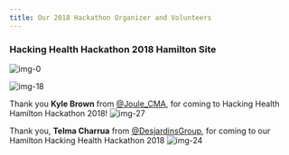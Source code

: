 ```yaml
---
title: Our 2018 Hackathon Organizer and Volunteers
---
```


### Hacking Health Hackathon 2018 Hamilton Site  

![img-0](/newsletter/img/hackathon/hackathon2018/organizer/img-0.png "img-0")

![img-18](/newsletter/img/hackathon/hackathon2018/day3/img-18.png "img-18")



Thank you **Kyle Brown** from [@Joule_CMA](https://twitter.com/Joule_CMA), for coming to Hacking Health Hamilton Hackathon 2018!
![img-27](/newsletter/img/hackathon/hackathon2018/day3/img-27.png "img-27")

Thank you, **Telma Charrua** from [@DesjardinsGroup](https://twitter.com/DesjardinsGroup), for coming to our Hamilton Hacking Health Hackathon 2018
![img-24](/newsletter/img/hackathon/hackathon2018/day3/img-24.png "img-24")

